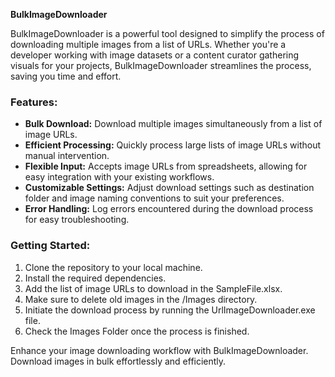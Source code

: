 **BulkImageDownloader**

BulkImageDownloader is a powerful tool designed to simplify the process of downloading multiple images from a list of URLs. Whether you're a developer working with image datasets or a content curator gathering visuals for your projects, BulkImageDownloader streamlines the process, saving you time and effort.

### Features:
- **Bulk Download:** Download multiple images simultaneously from a list of image URLs.
- **Efficient Processing:** Quickly process large lists of image URLs without manual intervention.
- **Flexible Input:** Accepts image URLs from spreadsheets, allowing for easy integration with your existing workflows.
- **Customizable Settings:** Adjust download settings such as destination folder and image naming conventions to suit your preferences.
- **Error Handling:** Log errors encountered during the download process for easy troubleshooting.

### Getting Started:
1. Clone the repository to your local machine.
2. Install the required dependencies.
3. Add the list of image URLs to download in the SampleFile.xlsx.
4. Make sure to delete old images in the /Images directory.
5. Initiate the download process by running the UrlImageDownloader.exe file.
6. Check the Images Folder once the process is finished.

Enhance your image downloading workflow with BulkImageDownloader. Download images in bulk effortlessly and efficiently.

